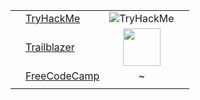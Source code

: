 ||         |            |   |
|-------------| ------------- |:-------------:| -----:|
|| [TryHackMe](https://tryhackme.com/p/7a0bfb319e576489)     | ![TryHackMe](https://tryhackme-badges.s3.amazonaws.com/7a0bfb319e576489.png) | |
|| [Trailblazer](https://trailblazer.me/id/u7a0bfb319e)      | <img src="https://res.cloudinary.com/hy4kyit2a/f_auto,fl_lossy,q_70/learn/modules/trailhead_basics/11592ff48bc3b35bcd9945e6bde11319_badge.png" width="60" align="center"/>      |    |
||[FreeCodeCamp](https://www.freecodecamp.org/u7a0bfb319e)| ~ |
|| | |

<!---
- 👋 Hi, I’m @u7a0bfb319e
- 👀 I’m interested in ...
- 🌱 I’m currently learning ...
- 💞️ I’m looking to collaborate on ...
- 📫 How to reach me ...
``
u7a0bfb319e/u7a0bfb319e is a ✨ special ✨ repository because its `README.md` (this file) appears on your GitHub profile.
You can click the Preview link to take a look at your changes.
--->
